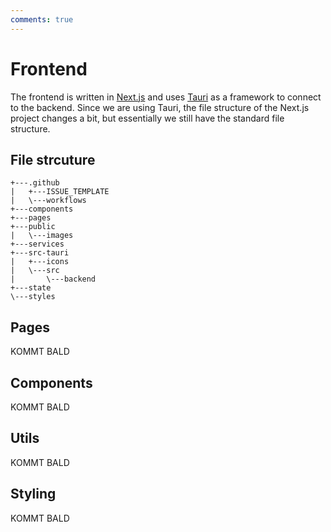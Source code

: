 ```yaml
---
comments: true
---
```


# Frontend
The frontend is written in [Next.js](https://nextjs.org/) and uses [Tauri](https://tauri.app/) as a framework to connect to the backend. Since we are using Tauri, the file structure of the Next.js project changes a bit, but essentially we still have the standard file structure.

## File strcuture
```
+---.github
|   +---ISSUE_TEMPLATE
|   \---workflows
+---components
+---pages
+---public
|   \---images
+---services
+---src-tauri
|   +---icons
|   \---src
|       \---backend
+---state
\---styles
```


## Pages
KOMMT BALD

## Components
KOMMT BALD

## Utils
KOMMT BALD

## Styling
KOMMT BALD
